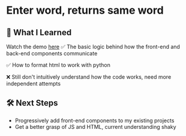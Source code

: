 # Enter word, returns same word

## 📌 What I Learned  
Watch the demo [here](https://github.com/cris-mbici/test_frontend_backend/raw/main/connect_components_demo.mp4)
✅ The basic logic behind how the front-end and back-end components communicate  

✅ How to format html to work with python 

❌ Still don't intuitively understand how the code works, need more independent attempts 

## 🛠 Next Steps  
- Progressively add front-end components to my existing projects 
- Get a better grasp of JS and HTML, current understanding shaky
